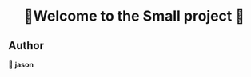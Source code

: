 <h1 align=center>👋Welcome to the Small project 👋</h1>
<p align=center>


## Author

👤 **jason**

##

</p>
